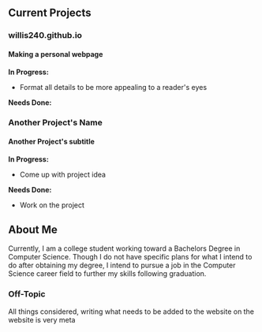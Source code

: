 ## Current Projects

### willis240.github.io
#### Making a personal webpage 

**In Progress:**
- Format all details to be more appealing to a reader's eyes

**Needs Done:**


### Another Project's Name
#### Another Project's subtitle

**In Progress:**
- Come up with project idea

**Needs Done:**
- Work on the project

## About Me

Currently, I am a college student working toward a Bachelors Degree in Computer Science. Though I do not have specific plans for what I intend to do after obtaining my degree, I intend to pursue a job in the Computer Science career field to further my skills following graduation.

### Off-Topic
All things considered, writing what needs to be added to the website on the website is very meta
